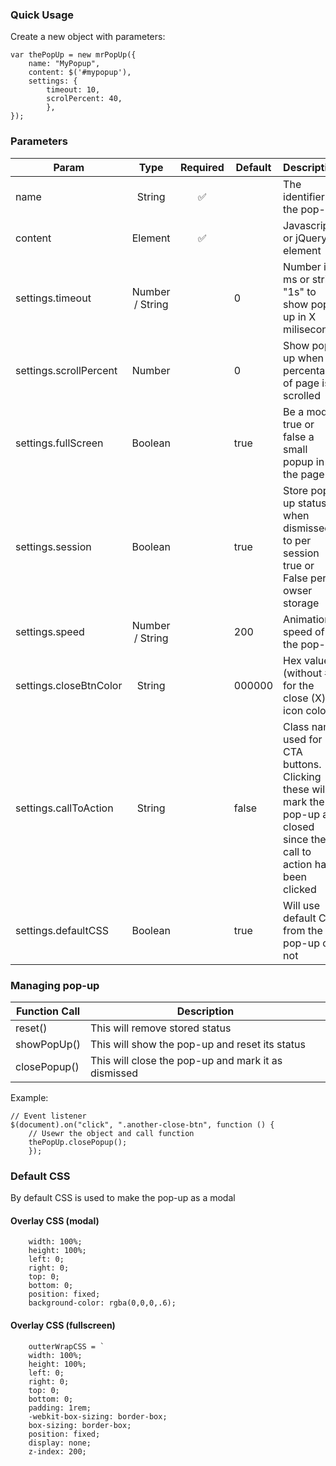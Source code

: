 ### Quick Usage

Create a new object with parameters:

```
var thePopUp = new mrPopUp({
    name: "MyPopup",
    content: $('#mypopup'),
    settings: {
        timeout: 10,
        scrolPercent: 40,
        },
});
```

### Parameters

| Param                  |      Type       | Required | Default | Description                                                                                                              |
| ---------------------- | :-------------: | :------: | ------- | ------------------------------------------------------------------------------------------------------------------------ |
| name                   |     String      |    ✅    |         | The identifier of the pop-up                                                                                             |
| content                |     Element     |    ✅    |         | Javascript or jQuery element                                                                                          |
| settings.timeout       | Number / String |          | 0       | Number in ms or string "1s" to show pop up in X miliseconds                                                                 |
| settings.scrollPercent |     Number      |          | 0       | Show pop up when X percentage of page is scrolled                                                                        |
| settings.fullScreen    |     Boolean     |          | true    | Be a modal true or false a small popup in the page                                                                        |
| settings.session       |     Boolean     |          | true    | Store pop-up status when dismissed to per session true or False per br owser storage                                    |
| settings.speed         | Number / String |          | 200     | Animation speed of the pop-up                                                                                            |
| settings.closeBtnColor |     String      |          | 000000  | Hex value (without #) for the close (X) icon colour                                                                      |
| settings.callToAction  |     String      |          | false   | Class name used for CTA buttons. Clicking these will mark the pop-up as closed since the call to action has been clicked |
| settings.defaultCSS    |     Boolean     |          | true    | Will use default CSS from the pop-up or not                                                                              |

### Managing pop-up

| Function Call | Description                                         |
| ------------- | --------------------------------------------------- |
| reset()       | This will remove stored status                      |
| showPopUp()   | This will show the pop-up and reset its status      |
| closePopup()  | This will close the pop-up and mark it as dismissed |

Example:

```
// Event listener
$(document).on("click", ".another-close-btn", function () {
    // Usewr the object and call function
    thePopUp.closePopup();
    });
```

### Default CSS

By default CSS is used to make the pop-up as a modal

#### Overlay CSS (modal)

```
    width: 100%;
    height: 100%;
    left: 0;
    right: 0;
    top: 0;
    bottom: 0;
    position: fixed;
    background-color: rgba(0,0,0,.6);
```

#### Overlay CSS (fullscreen)

```
    outterWrapCSS = `
    width: 100%;
    height: 100%;
    left: 0;
    right: 0;
    top: 0;
    bottom: 0;
    padding: 1rem;
    -webkit-box-sizing: border-box;
    box-sizing: border-box;
    position: fixed;
    display: none;
    z-index: 200;
```
